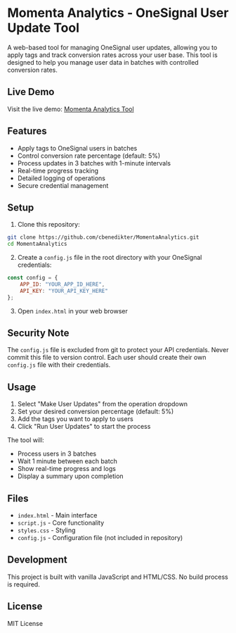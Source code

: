 # Momenta Analytics - OneSignal User Update Tool

A web-based tool for managing OneSignal user updates, allowing you to apply tags and track conversion rates across your user base. This tool is designed to help you manage user data in batches with controlled conversion rates.

## Live Demo

Visit the live demo: [Momenta Analytics Tool](https://cbenedikter.github.io/MomentaAnalytics/)

## Features

- Apply tags to OneSignal users in batches
- Control conversion rate percentage (default: 5%)
- Process updates in 3 batches with 1-minute intervals
- Real-time progress tracking
- Detailed logging of operations
- Secure credential management

## Setup

1. Clone this repository:
```bash
git clone https://github.com/cbenedikter/MomentaAnalytics.git
cd MomentaAnalytics
```

2. Create a `config.js` file in the root directory with your OneSignal credentials:
```javascript
const config = {
    APP_ID: "YOUR_APP_ID_HERE",
    API_KEY: "YOUR_API_KEY_HERE"
};
```

3. Open `index.html` in your web browser

## Security Note

The `config.js` file is excluded from git to protect your API credentials. Never commit this file to version control. Each user should create their own `config.js` file with their credentials.

## Usage

1. Select "Make User Updates" from the operation dropdown
2. Set your desired conversion percentage (default: 5%)
3. Add the tags you want to apply to users
4. Click "Run User Updates" to start the process

The tool will:
- Process users in 3 batches
- Wait 1 minute between each batch
- Show real-time progress and logs
- Display a summary upon completion

## Files

- `index.html` - Main interface
- `script.js` - Core functionality
- `styles.css` - Styling
- `config.js` - Configuration file (not included in repository)

## Development

This project is built with vanilla JavaScript and HTML/CSS. No build process is required.

## License

MIT License 